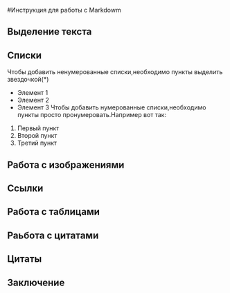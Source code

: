 #Инструкция для работы с Markdowm

## Выделение текста

## Списки

Чтобы добавить ненумерованные списки,необходимо пункты выделить звездочкой(*)
* Элемент 1
* Элемент 2
* Элемент 3
Чтобы добавить нумерованные списки,необходимо пункты просто пронумеровать.Например вот так:
1. Первый пункт
2. Второй пункт
3. Третий пункт


## Работа с изображениями

## Ссылки

## Работа с таблицами

## Раьбота с цитатами

## Цитаты

## Заключение